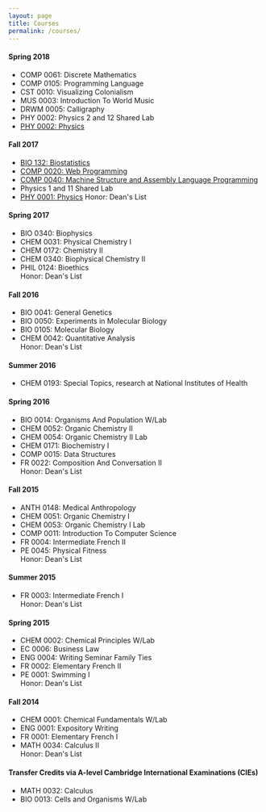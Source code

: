 ```yaml
---
layout: page
title: Courses
permalink: /courses/
---
```


#### Spring 2018
* COMP 0061: Discrete Mathematics
* COMP 0105: Programming Language
* CST 0010: Visualizing Colonialism
* MUS 0003: Introduction To World Music
* DRWM 0005: Calligraphy
* PHY 0002: Physics 2 and 12 Shared Lab
* [PHY 0002: Physics](http://as.tufts.edu/physics/courses)

#### Fall 2017
* [BIO 132: Biostatistics](https://ase.tufts.edu/biology/courses/)
* [COMP 0020: Web Programming](http://www.cs.tufts.edu/comp/20/)
* [COMP 0040: Machine Structure and Assembly Language Programming](https://www.cs.tufts.edu/comp/40/)
* Physics 1 and 11 Shared Lab
* [PHY 0001: Physics](http://as.tufts.edu/physics/courses)
Honor: Dean's List

#### Spring 2017
* BIO 0340: Biophysics
* CHEM 0031: Physical Chemistry I
* CHEM 0172: Chemistry II
* CHEM 0340: Biophysical Chemistry II
* PHIL 0124: Bioethics             
Honor: Dean's List

#### Fall 2016
* BIO 0041: General Genetics
* BIO 0050: Experiments in Molecular Biology
* BIO 0105: Molecular Biology
* CHEM 0042: Quantitative Analysis            
Honor: Dean's List

#### Summer 2016
* CHEM 0193: Special Topics, research at National Institutes of Health

#### Spring 2016
* BIO 0014: Organisms And Population W/Lab
* CHEM 0052: Organic Chemistry II
* CHEM 0054: Organic Chemistry II Lab
* CHEM 0171: Biochemistry I
* COMP 0015: Data Structures
* FR 0022: Composition And Conversation II               
Honor: Dean's List

#### Fall 2015
* ANTH 0148: Medical Anthropology
* CHEM 0051: Organic Chemistry I
* CHEM 0053: Organic Chemistry I Lab
* COMP 0011: Introduction To Computer Science
* FR   0004: Intermediate French II
* PE   0045: Physical Fitness       
Honor: Dean's List

#### Summer 2015
* FR   0003: Intermediate French I               
Honor: Dean's List

#### Spring 2015
* CHEM 0002: Chemical Principles W/Lab
* EC   0006: Business Law
* ENG  0004: Writing Seminar Family Ties
* FR   0002: Elementary French II
* PE   0001: Swimming I                
Honor: Dean's List

#### Fall 2014
* CHEM 0001: Chemical Fundamentals W/Lab
* ENG  0001: Expository Writing
* FR   0001: Elementary French I
* MATH 0034: Calculus II    
Honor: Dean's List

#### Transfer Credits via A-level Cambridge International Examinations (CIEs)
* MATH 0032: Calculus
* BIO  0013: Cells and Organisms W/Lab 
